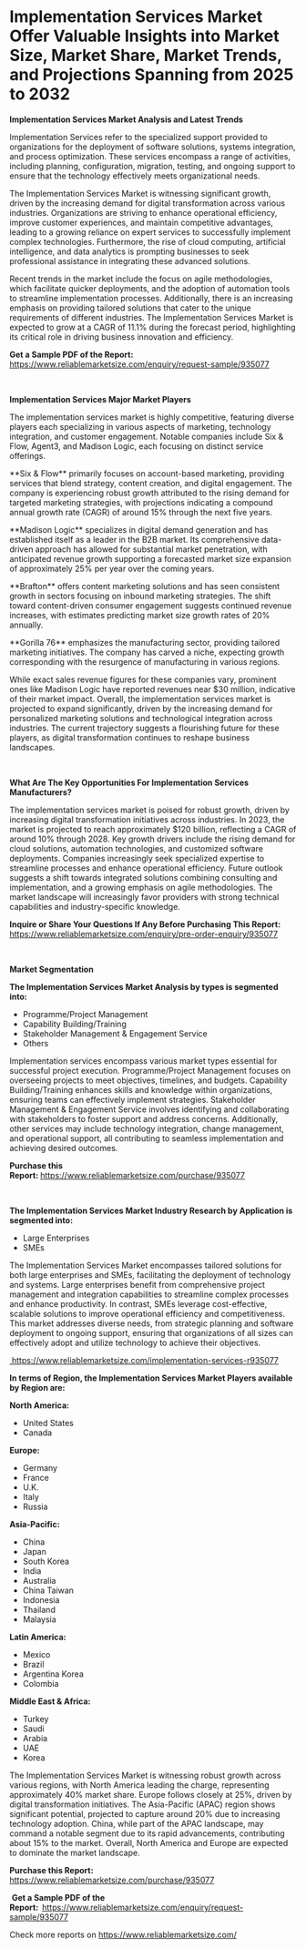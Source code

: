 <p><h1>Implementation Services Market Offer Valuable Insights into Market Size, Market Share, Market Trends, and Projections Spanning from 2025 to 2032</h1></p><p><strong>Implementation Services Market Analysis and Latest Trends</strong></p>
<p><p>Implementation Services refer to the specialized support provided to organizations for the deployment of software solutions, systems integration, and process optimization. These services encompass a range of activities, including planning, configuration, migration, testing, and ongoing support to ensure that the technology effectively meets organizational needs.</p><p>The Implementation Services Market is witnessing significant growth, driven by the increasing demand for digital transformation across various industries. Organizations are striving to enhance operational efficiency, improve customer experiences, and maintain competitive advantages, leading to a growing reliance on expert services to successfully implement complex technologies. Furthermore, the rise of cloud computing, artificial intelligence, and data analytics is prompting businesses to seek professional assistance in integrating these advanced solutions.</p><p>Recent trends in the market include the focus on agile methodologies, which facilitate quicker deployments, and the adoption of automation tools to streamline implementation processes. Additionally, there is an increasing emphasis on providing tailored solutions that cater to the unique requirements of different industries. The Implementation Services Market is expected to grow at a CAGR of 11.1% during the forecast period, highlighting its critical role in driving business innovation and efficiency.</p></p>
<p><strong>Get a Sample PDF of the Report:&nbsp;</strong> <a href="https://www.reliablemarketsize.com/enquiry/request-sample/935077?utm_campaign=3226&utm_medium=2&utm_source=Github&utm_content=ia&utm_term=07032025&utm_id=implementation-services">https://www.reliablemarketsize.com/enquiry/request-sample/935077</a></p>
<p>&nbsp;</p>
<p><strong>Implementation Services Major Market Players</strong></p>
<p><p>The implementation services market is highly competitive, featuring diverse players each specializing in various aspects of marketing, technology integration, and customer engagement. Notable companies include Six & Flow, Agent3, and Madison Logic, each focusing on distinct service offerings.</p><p>**Six & Flow** primarily focuses on account-based marketing, providing services that blend strategy, content creation, and digital engagement. The company is experiencing robust growth attributed to the rising demand for targeted marketing strategies, with projections indicating a compound annual growth rate (CAGR) of around 15% through the next five years.</p><p>**Madison Logic** specializes in digital demand generation and has established itself as a leader in the B2B market. Its comprehensive data-driven approach has allowed for substantial market penetration, with anticipated revenue growth supporting a forecasted market size expansion of approximately 25% per year over the coming years.</p><p>**Brafton** offers content marketing solutions and has seen consistent growth in sectors focusing on inbound marketing strategies. The shift toward content-driven consumer engagement suggests continued revenue increases, with estimates predicting market size growth rates of 20% annually.</p><p>**Gorilla 76** emphasizes the manufacturing sector, providing tailored marketing initiatives. The company has carved a niche, expecting growth corresponding with the resurgence of manufacturing in various regions.</p><p>While exact sales revenue figures for these companies vary, prominent ones like Madison Logic have reported revenues near $30 million, indicative of their market impact. Overall, the implementation services market is projected to expand significantly, driven by the increasing demand for personalized marketing solutions and technological integration across industries. The current trajectory suggests a flourishing future for these players, as digital transformation continues to reshape business landscapes.</p></p>
<p>&nbsp;</p>
<p><strong>What Are The Key Opportunities For Implementation Services Manufacturers?</strong></p>
<p><p>The implementation services market is poised for robust growth, driven by increasing digital transformation initiatives across industries. In 2023, the market is projected to reach approximately $120 billion, reflecting a CAGR of around 10% through 2028. Key growth drivers include the rising demand for cloud solutions, automation technologies, and customized software deployments. Companies increasingly seek specialized expertise to streamline processes and enhance operational efficiency. Future outlook suggests a shift towards integrated solutions combining consulting and implementation, and a growing emphasis on agile methodologies. The market landscape will increasingly favor providers with strong technical capabilities and industry-specific knowledge.</p></p>
<p><strong>Inquire or Share Your Questions If Any Before Purchasing This Report:</strong> <a href="https://www.reliablemarketsize.com/enquiry/pre-order-enquiry/935077?utm_campaign=3226&utm_medium=2&utm_source=Github&utm_content=ia&utm_term=07032025&utm_id=implementation-services">https://www.reliablemarketsize.com/enquiry/pre-order-enquiry/935077</a></p>
<p>&nbsp;</p>
<p><strong>Market Segmentation</strong></p>
<p><strong>The Implementation Services Market Analysis by types is segmented into:</strong></p>
<p><ul><li>Programme/Project Management</li><li>Capability Building/Training</li><li>Stakeholder Management & Engagement Service</li><li>Others</li></ul></p>
<p><p>Implementation services encompass various market types essential for successful project execution. Programme/Project Management focuses on overseeing projects to meet objectives, timelines, and budgets. Capability Building/Training enhances skills and knowledge within organizations, ensuring teams can effectively implement strategies. Stakeholder Management & Engagement Service involves identifying and collaborating with stakeholders to foster support and address concerns. Additionally, other services may include technology integration, change management, and operational support, all contributing to seamless implementation and achieving desired outcomes.</p></p>
<p><strong>Purchase this Report:&nbsp;</strong><a href="https://www.reliablemarketsize.com/purchase/935077?utm_campaign=3226&utm_medium=2&utm_source=Github&utm_content=ia&utm_term=07032025&utm_id=implementation-services">https://www.reliablemarketsize.com/purchase/935077</a></p>
<p>&nbsp;</p>
<p><strong>The Implementation Services Market Industry Research by Application is segmented into:</strong></p>
<p><ul><li>Large Enterprises</li><li>SMEs</li></ul></p>
<p><p>The Implementation Services Market encompasses tailored solutions for both large enterprises and SMEs, facilitating the deployment of technology and systems. Large enterprises benefit from comprehensive project management and integration capabilities to streamline complex processes and enhance productivity. In contrast, SMEs leverage cost-effective, scalable solutions to improve operational efficiency and competitiveness. This market addresses diverse needs, from strategic planning and software deployment to ongoing support, ensuring that organizations of all sizes can effectively adopt and utilize technology to achieve their objectives.</p></p>
<p><a href="https://www.reliablemarketsize.com/implementation-services-r935077?utm_campaign=3226&utm_medium=2&utm_source=Github&utm_content=ia&utm_term=07032025&utm_id=implementation-services">&nbsp;https://www.reliablemarketsize.com/implementation-services-r935077</a></p>
<p><strong>In terms of Region, the Implementation Services Market Players available by Region are:</strong></p>
<p>
    <p> <strong> North America: </strong>
        <ul>
            <li>United States</li>
            <li>Canada</li>
        </ul>
        </p> 
    <p> <strong> Europe: </strong>
        <ul>
            <li>Germany</li>
            <li>France</li>
            <li>U.K.</li>
            <li>Italy</li>
            <li>Russia</li>
        </ul>
        </p> 
    <p> <strong> Asia-Pacific: </strong>
        <ul>
            <li>China</li>
            <li>Japan</li>
            <li>South Korea</li>
            <li>India</li>
            <li>Australia</li>
            <li>China Taiwan</li>
            <li>Indonesia</li>
            <li>Thailand</li>
            <li>Malaysia</li>
        </ul>
        </p> 
    <p> <strong> Latin America: </strong>
        <ul>
            <li>Mexico</li>
            <li>Brazil</li>
            <li>Argentina Korea</li>
            <li>Colombia</li>
        </ul>
        </p> 
    <p> <strong> Middle East & Africa: </strong>
        <ul>
            <li>Turkey</li>
            <li>Saudi</li>
            <li>Arabia</li>
            <li>UAE</li>
            <li>Korea</li>
        </ul>
    </p>
    </p>
<p><p>The Implementation Services Market is witnessing robust growth across various regions, with North America leading the charge, representing approximately 40% market share. Europe follows closely at 25%, driven by digital transformation initiatives. The Asia-Pacific (APAC) region shows significant potential, projected to capture around 20% due to increasing technology adoption. China, while part of the APAC landscape, may command a notable segment due to its rapid advancements, contributing about 15% to the market. Overall, North America and Europe are expected to dominate the market landscape.</p></p>
<p><strong>Purchase this Report: </strong><a href="https://www.reliablemarketsize.com/purchase/935077?utm_campaign=3226&utm_medium=2&utm_source=Github&utm_content=ia&utm_term=07032025&utm_id=implementation-services">https://www.reliablemarketsize.com/purchase/935077</a></p>
<p>&nbsp;<strong>Get a Sample PDF of the Report:&nbsp;&nbsp;</strong><a href="https://www.reliablemarketsize.com/enquiry/request-sample/935077?utm_campaign=3226&utm_medium=2&utm_source=Github&utm_content=ia&utm_term=07032025&utm_id=implementation-services">https://www.reliablemarketsize.com/enquiry/request-sample/935077</a></p>
<p><strong></strong></p>
<p>Check more reports on <a href="https://www.reliablemarketsize.com/?utm_campaign=3226&utm_medium=2&utm_source=Github&utm_content=ia&utm_term=07032025&utm_id=implementation-services">https://www.reliablemarketsize.com/</a></p>